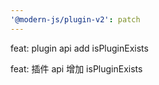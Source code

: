```yaml
---
'@modern-js/plugin-v2': patch
---
```


feat: plugin api add isPluginExists

feat: 插件 api 增加 isPluginExists
